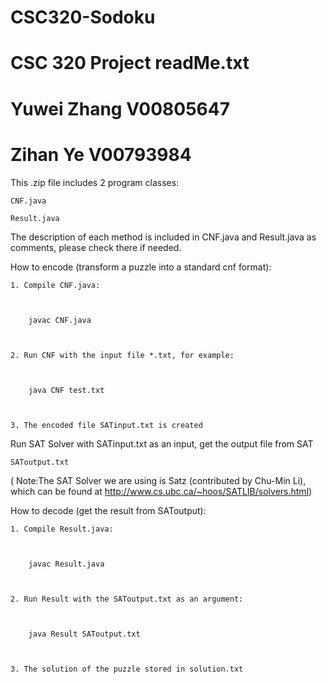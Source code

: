 # CSC320-Sodoku
# CSC 320 Project readMe.txt
# Yuwei Zhang V00805647
# Zihan Ye    V00793984

This .zip file includes 2 program classes: 
	

	CNF.java
	
	Result.java


The description of each method is included in CNF.java and Result.java as comments, please check there if needed.


How to encode (transform a puzzle into a standard cnf format):

	1. Compile CNF.java:
		
		
			
		javac CNF.java

	
		
	2. Run CNF with the input file *.txt, for example:
	

		
		java CNF test.txt


	
	3. The encoded file SATinput.txt is created

Run SAT Solver with SATinput.txt as an input, get the output file from SAT



	SAToutput.txt


  ( Note:The SAT Solver we are using is Satz (contributed by Chu-Min Li), 
    which can be found at http://www.cs.ubc.ca/~hoos/SATLIB/solvers.html)




How to decode (get the result from SAToutput):

	
	1. Compile Result.java:



		javac Result.java



	2. Run Result with the SAToutput.txt as an argument:

		

		java Result SAToutput.txt

	

	3. The solution of the puzzle stored in solution.txt

